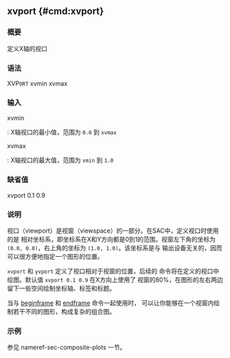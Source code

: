 ## xvport {#cmd:xvport}

### 概要

定义X轴的视口

### 语法

XVP`ORT` xvmin xvmax

### 输入

xvmin

:   X轴视口的最小值，范围为 `0.0` 到 `xvmax`

xvmax

:   X轴视口的最大值，范围为 `xmin` 到 `1.0`

### 缺省值

xvport 0.1 0.9

### 说明

视口（viewport）是视窗（viewspace）的一部分。在SAC中，定义视口时使用的是
相对坐标系，即坐标系在X和Y方向都是0到1的范围。视窗左下角的坐标为
`(0.0, 0.0)`，右上角的坐标为 `(1.0, 1.0)`。该坐标系是与
输出设备无关的，因而可以很方便地指定一个图形的位置。

`xvport` 和 `yvport` 定义了视口相对于视窗的位置，后续的
命令将在定义的视口中绘图。默认值 `xvport 0.1 0.9` 在X方向上使用了
视窗的80%，在图形的左右两边留下一些空间绘制坐标轴、标签和标题。

当与 [beginframe](/commands/beginframe.html) 和
[endframe](/commands/endframe.html) 命令一起使用时，
可以让你能够在一个视窗内绘制若干不同的图形，构成复杂的组合图。

### 示例

参见 nameref-sec-composite-plots 一节。
